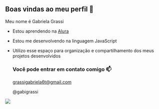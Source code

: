 ## Boas vindas ao meu perfil 🤍

Meu nome é Gabriela Grassi

- Estou aprendendo na [Alura](https://www.alura.com.br)
- Estou me desenvolvendo na linguagem JavaScript
- Utilizo esse espaço para organização e compartilhamento dos meus projetos desenvolvidos

  ### Você pode entrar em contato comigo 📫

  grassigabriela6t@gmail.com

  @gabigrassi

![](https://media.tenor.com/itAO_HVcoSgAAAAi/kutusita-nyanko-cat.gif)
  

